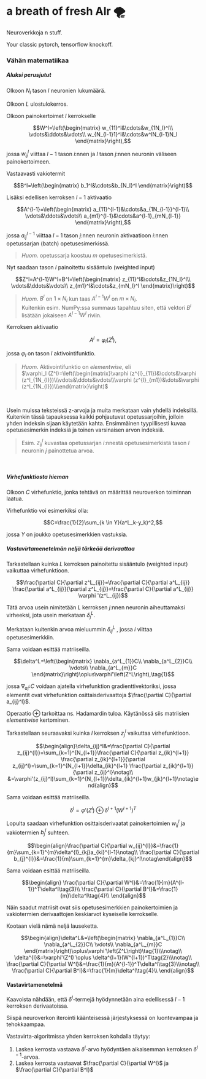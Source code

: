 # a breath of fresh AIr 🌪️

Neuroverkkoja n stuff.

Your classic pytorch, tensorflow knockoff.

### Vähän matematiikaa

##### Aluksi perusjutut

Olkoon $N_l$ tason $l$ neuronien lukumäärä.

Olkoon $L$ ulostulokerros.

Olkoon painokertoimet $l$ kerrokselle

$$W^l=\left(\begin{matrix}
w_{11}^l&\cdots&w_{1N_l}^l\\
\vdots&\ddots&\vdots\\
w_{N_{l-1}1}^l&\cdots&w^lN_{l-1}N_l
\end{matrix}\right),$$

jossa $w_{ij}^{l}$ viittaa $l-1$ tason $i$:nnen ja $l$ tason $j$:nnen neuronin väliseen painokertoimeen.

Vastaavasti vakiotermit

$$B^l=\left(\begin{matrix}
b_1^l&\cdots&b_{N_l}^l
\end{matrix}\right)$$

Lisäksi edellisen kerroksen $l-1$ aktivaatio

$$A^{l-1}=\left(\begin{matrix}
a_{11}^{l-1}&\cdots&a_{1N_{l-1}}^{l-1}\\
\vdots&\ddots&\vdots\\
a_{m1}^{l-1}&\cdots&a^{l-1}_{mN_{l-1}}
\end{matrix}\right),$$

jossa $a^{l-1}_{ij}$ viittaa $l-1$ tason $j$:nnen neuronin aktivaatioon $i$:nnen opetussarjan (batch) opetusesimerkissä.

> _Huom_. opetussarja koostuu $m$ opetusesimerkistä.

Nyt saadaan tason $l$ painoitettu sisääntulo (weighted input)

$$Z^l=A^{l-1}W^l+B^l=\left(\begin{matrix}
z_{11}^l&\cdots&z_{1N_l}^l\\
\vdots&\ddots&\vdots\\
z_{m1}^l&\cdots&z_{mN_l}^l
\end{matrix}\right)$$

>_Huom_. $B^l$ on $1 \times N_l$ kun taas $A^{l-1}W^l$ on $m \times N_l$. 
<br>Kuitenkin esim. NumPy:ssa summaus tapahtuu siten, että vektori $B^l$ lisätään jokaiseen $A^{l-1}W^l$ riviin. 

Kerroksen aktivaatio

$$A^l=\varphi_{l} (Z^l),$$

jossa $\varphi_{l}$ on tason $l$ aktivointifunktio.

>_Huom_. Aktivointifunktio on _elementwise_, eli <br>
$\varphi_l (Z^l)=\left(\begin{matrix}\varphi (z^{l}_{11})&\cdots&\varphi (z^l_{1N_{l}})\\\vdots&\ddots&\vdots\\\varphi (z^{l}_{m1})&\dots&\varphi (z^l_{1N_{l}})\\\end{matrix}\right)$

<br>

Usein muissa teksteissä z-arvoja ja muita merkataan vain yhdellä indeksillä. Kuitenkin tässä tapauksessa kaikki pohjautuvat opetussarjoihin, jolloin yhden indeksin sijaan käytetään kahta. Ensimmäinen tyypillisesti kuvaa opetusesimerkin indeksiä ja toinen varsinaisen arvon indeksiä.


>Esim. $z_{ij}^{l}$ kuvastaa opetussarjan $i$:nnestä opetusesimerkistä tason $l$ neuronin $j$ painottetua arvoa.

<br>

##### Virhefunktiosta hieman

Olkoon $C$ virhefunktio, jonka tehtävä on määrittää neuroverkon toiminnan laatua.

Virhefunktio voi esimerkiksi olla:

$$C=\frac{1}{2}\sum_{k \in Y}(a^L_k-y_k)^2,$$

jossa $Y$ on joukko opetusesimerkkien vastuksia. 

##### Vastavirtamenetelmän neljä tärkeää derivaattaa 

Tarkastellaan kuinka $L$ kerroksen painoitettu sisääntulo (weighted input) vaikuttaa virhefunktioon.

$$\frac{\partial C}{\partial z^L_{ij}}=\frac{\partial C}{\partial a^L_{ij}} \frac{\partial a^L_{ij}}{\partial z^L_{ij}}=\frac{\partial C}{\partial a^L_{ij}} \varphi '(z^L_{ij})$$

Tätä arvoa usein nimitetään $L$ kerroksen $j$:nnen neuronin aiheuttamaksi virheeksi, jota usein merkataan $\delta_j^L$.

Merkataan kuitenkin arvoa mieluummin $\delta_{ij}^L$ , jossa $i$ viittaa opetusesimerkkiin.

Sama voidaan esittää matriiseilla.

$$\delta^L=\left(\begin{matrix}
\nabla_{a^L_{1}}C\\
\nabla_{a^L_{2}}C\\
\vdots\\
\nabla_{a^L_{m}}C
\end{matrix}\right)\oplus\varphi'\left(Z^L\right),\tag{1}$$

jossa $\nabla_{a^L_i} C$ voidaan ajatella virhefunktion gradienttivektoriksi, jossa elementit ovat virhefunktion osittaisderivaattoja $\frac{\partial C}{\partial a_{ij}^l}$.

Operaatio $\oplus$ tarkoittaa ns. Hadamardin tuloa. Käytänössä siis matriisien _elementwise_ kertominen.

Tarkastellaan seuraavaksi kuinka $l$ kerroksen $z_{j}^{l}$ vaikuttaa virhefunktioon.

$$\begin{align}\delta_{ij}^l&=\frac{\partial C}{\partial z_{ij}^{l}}=\sum_{k=1}^{N_{l+1}}\frac{\partial C}{\partial z_{ik}^{l+1}} \frac{\partial z_{ik}^{l+1}}{\partial z_{ij}^l}=\sum_{k=1}^{N_{l+1}}\delta_{ik}^{l+1} \frac{\partial z_{ik}^{l+1}}{\partial z_{ij}^l}\notag\\
&=\varphi'(z_{ij}^l)\sum_{k=1}^{N_{l+1}}\delta_{ik}^{l+1}w_{jk}^{l+1}\notag\end{align}$$

Sama voidaan esittää matriiseilla.

$$\delta^{l}=\varphi'(Z^l) \oplus \delta^{l+1}(W^{l+1})^T\tag{2}$$

Lopulta saadaan virhefunktion osittaisderivaatat painokertoimien $w_{ij}^{l}$ ja vakiotermien $b_{j}^l$ suhteen.

$$\begin{align}\frac{\partial C}{\partial w_{ij}^{l}}&=\frac{1}{m}\sum_{k=1}^{m}\delta^{l}_{kj}a_{ki}^{l-1}\notag\\
\frac{\partial C}{\partial b_{j}^{l}}&=\frac{1}{m}\sum_{k=1}^{m}\delta_{kj}^l\notag\end{align}$$

Sama voidaan esittää matriiseilla.

$$\begin{align}
\frac{\partial C}{\partial W^l}&=\frac{1}{m}(A^{l-1})^T\delta^l\tag{3}\\
\frac{\partial C}{\partial B^l}&=\frac{1}{m}\delta^l\tag{4}\\
\end{align}$$

Näin saadut matriisit ovat siis opetusesimerkkien painokertoimien ja vakiotermien derivaattojen keskiarvot kyseiselle kerrokselle.

Kootaan vielä nämä neljä lauseketta.


$$\begin{align}\delta^L&=\left(\begin{matrix}
\nabla_{a^L_{1}}C\\
\nabla_{a^L_{2}}C\\
\vdots\\
\nabla_{a^L_{m}}C
\end{matrix}\right)\oplus\varphi'\left(Z^L\right)\tag{1}\\\notag\\
\delta^{l}&=\varphi'(Z^l) \oplus \delta^{l+1}(W^{l+1})^T\tag{2}\\\notag\\
\frac{\partial C}{\partial W^l}&=\frac{1}{m}(A^{l-1})^T\delta^l\tag{3}\\\notag\\
\frac{\partial C}{\partial B^l}&=\frac{1}{m}\delta^l\tag{4}\\
\end{align}$$

#### Vastavirtamenetelmä

Kaavoista nähdään, että $\delta^l$-termejä hyödynnetään aina edellisessä $l-1$ kerroksen derivaatoissa.

Siispä neuroverkon iterointi käänteisessä järjestyksessä on luontevampaa ja tehokkaampaa.

Vastavirta-algoritmissa yhden kerroksen kohdalla täytyy:

1. Laskea kerrosta vastaava $\delta^l$-arvo hyödyntäen aikaisemman kerroksen $\delta^{l-1}$-arvoa.
2. Laskea kerrosta vastaavat $\frac{\partial C}{\partial W^l}$ ja $\frac{\partial C}{\partial B^l}$

